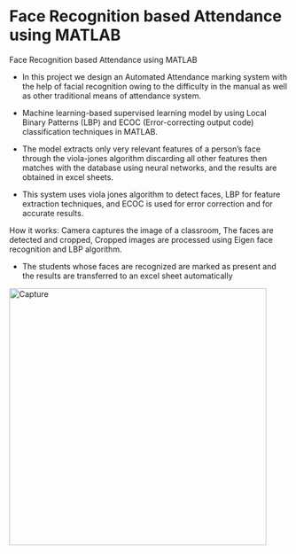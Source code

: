 # Face Recognition based Attendance using MATLAB

Face Recognition based Attendance using MATLAB



- In this project we design an Automated Attendance marking system with the help of facial recognition owing
to the difficulty in the manual as well as other traditional means of attendance system. 

- Machine learning-based supervised learning model by using Local Binary
Patterns (LBP) and ECOC (Error-correcting output code) classification techniques in MATLAB.

- The model extracts only very relevant features of a person’s face through the viola-jones algorithm
discarding all other features then matches with the database using neural networks, and the results
are obtained in excel sheets.

- This system uses viola jones algorithm to detect faces, LBP for feature extraction techniques, and
ECOC is used for error correction and for accurate results.

How it works: Camera captures the image of a classroom, The faces are detected and cropped, Cropped images
are processed using Eigen face recognition and LBP algorithm.

- The students whose faces are recognized are marked as present and the results are transferred to an excel sheet automatically

<img width="464" alt="Capture" src="https://user-images.githubusercontent.com/39458672/130523276-f3220603-901b-4cbb-aaa3-4c6ed95b8773.PNG">
